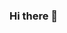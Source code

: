### Hi there 👋

<!--
**klugeemc/klugeemc** is a ✨ _special_ ✨ repository because its `README.md` (this file) appears on your GitHub profile.

Here are some ideas to get you started:

- 🔭 I’m currently working on ...
- 🌱 I’m currently learning ...  matérias do ensino médio, e informatica
- 👯 I’m looking to collaborate on ...
- 🤔 I’m looking for help with ...  
- 💬 Ask me about ...
- 📫 How to reach me: ... Instagram: @klugee.mc
- 😄 Pronouns: ...  ela/dela
- ⚡ Fun fact:  gosto de ler
-->
